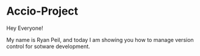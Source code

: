 # Accio-Project

Hey Everyone!

My name is Ryan Peil, and today I am showing you how to manage version control for sotware development.
